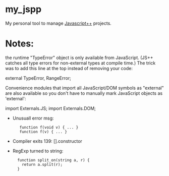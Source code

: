 
my\_jspp
========

My personal tool to manage [Javascript++](https://www.onux.com/jspp/)
projects.

Notes:
======

  the runtime "TypeError" object is only available from JavaScript. (JS++ catches all type errors for non-external types at compile time.) The trick was to add this line at the top instead of removing your code:

  external TypeError, RangeError;

  Convenience modules that import all JavaScript/DOM symbols as "external" are also available so you don't have to manually mark JavaScript objects as 'external':

  import Externals.JS;
import Externals.DOM;

* Unusuall error msg:

   ```jspp
      function f(void v) { ... }
      function f(v) { ... }
   ```

* Compiler exits 139:
   [].constructor

* RegExp turned to string:
  ```jspp
    function split_on(string a, r) {
      return a.split(r);
    }
  ```
